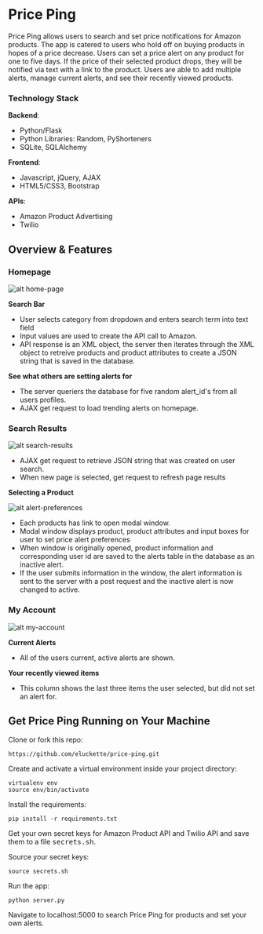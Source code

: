 # Price Ping

Price Ping allows users to search and set price notifications for Amazon products. The app is catered to users who hold off on buying products in hopes of a price decrease. Users can set a price alert on any product for one to five days. If the price of their selected product drops, they will be notified via text with a link to the product. Users are able to add multiple alerts, manage current alerts, and see their recently viewed products. 

### Technology Stack

**Backend**: 
- Python/Flask
- Python Libraries: Random, PyShorteners
- SQLite, SQLAlchemy

**Frontend**:
- Javascript, jQuery, AJAX
- HTML5/CSS3, Bootstrap

**APIs**:
- Amazon Product Advertising
- Twilio

## Overview & Features 

### Homepage

![alt home-page](https://raw.github.com/eluckette/price-ping/master/static/images/home-page.png)

**Search Bar**
- User selects category from dropdown and enters search term into text field
- Input values are used to create the API call to Amazon. 
- API response is an XML object, the server then iterates through the XML object to retreive products and product attributes to create a JSON string that is saved in the database. 

**See what others are setting alerts for**
- The server queriers the database for five random alert_id's from all users profiles. 
- AJAX get request to load trending alerts on homepage. 

### Search Results

![alt search-results](https://raw.github.com/eluckette/price-ping/master/static/images/search-results.png)

- AJAX get request to retrieve JSON string that was created on user search. 
- When new page is selected, get request to refresh page results

**Selecting a Product**

![alt alert-preferences](https://raw.github.com/eluckette/price-ping/master/static/images/alert-preferences.png)

- Each products has link to open modal window. 
- Modal window displays product, product attributes and input boxes for user to set price alert preferences
- When window is originally opened, product information and corresponding user id are saved to the alerts table in the database as an inactive alert. 
- If the user submits information in the window, the alert information is sent to the server with a post request and the inactive alert is now changed to active.
 
### My Account

![alt my-account](https://raw.github.com/eluckette/price-ping/master/static/images/my-account.png)

**Current Alerts**
- All of the users current, active alerts are shown.

**Your recently viewed items**
- This column shows the last three items the user selected, but did not set an alert for. 

## Get Price Ping Running on Your Machine

Clone or fork this repo: 

```
https://github.com/eluckette/price-ping.git
```

Create and activate a virtual environment inside your project directory: 

```
virtualenv env
source env/bin/activate
```

Install the requirements:

```
pip install -r requirements.txt
```


Get your own secret keys for Amazon Product API and Twilio API and save them to a file <kbd>secrets.sh</kbd>. 

Source your secret keys:

```
source secrets.sh
```

Run the app:

```
python server.py
```

Navigate to localhost:5000 to search Price Ping for products and set your own alerts. 

